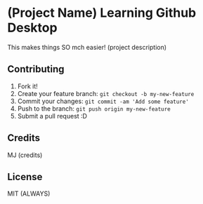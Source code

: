 # (Project Name) Learning Github Desktop

This makes things SO mch easier! (project description)


## Contributing

1. Fork it!
2. Create your feature branch: `git checkout -b my-new-feature`
3. Commit your changes: `git commit -am 'Add some feature'`
4. Push to the branch: `git push origin my-new-feature`
5. Submit a pull request :D


## Credits

MJ (credits)

## License

MIT (ALWAYS)
